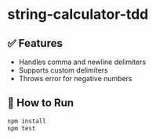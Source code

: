# string-calculator-tdd

## ✅ Features

- Handles comma and newline delimiters
- Supports custom delimiters
- Throws error for negative numbers

## 🧪 How to Run

```bash
npm install
npm test
```
